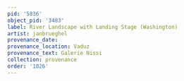 ```yaml
---
pid: '5836'
object_pid: '3483'
label: River Landscape with Landing Stage (Washington)
artist: janbrueghel
provenance_date:
provenance_location: Vaduz
provenance_text: Galerie Nissi
collection: provenance
order: '1026'
---
```

